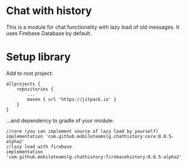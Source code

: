 # Chat with history
This is a module for chat functionality with lazy load of old messages. It uses Firebase Database by default.
# Setup library
Add to root project:
```
allprojects {
    repositories {
        ...
        maven { url 'https://jitpack.io' }
    }
}
```
...and dependency to gradle of your module:
```
//core (you can implement source of lazy load by yourself)
implementation 'com.github.mobileteamslg.chathistory:core:0.0.5-alpha2'
//lazy load with firebase
implementation 'com.github.mobileteamslg.chathistory:firebasehistory:0.0.5-alpha2'
```
